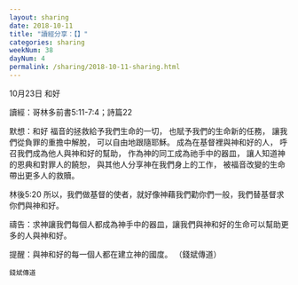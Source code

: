 ```yaml
---
layout: sharing
date: 2018-10-11
title: "讀經分享：【】"
categories: sharing
weekNum: 38
dayNum: 4
permalink: /sharing/2018-10-11-sharing.html
---
```


10月23日 和好

讀經：哥林多前書5:11-7:4；詩篇22

默想：和好
福音的拯救給予我們生命的一切，
也賦予我們的生命新的任務，
讓我們從負罪的重擔中解脫，
可以自由地跟隨耶穌。
成為在基督裡與神和好的人，
呼召我們成為他人與神和好的幫助，
作為神的同工成為祂手中的器皿，
讓人知道神的恩典和對罪人的饒恕，
與其他人分享神在我們身上的工作，
被福音改變的生命帶出更多人的救贖。

林後5:20 所以，我們做基督的使者，就好像神藉我們勸你們一般，我們替基督求你們與神和好。

禱告：求神讓我們每個人都成為神手中的器皿，讓我們與神和好的生命可以幫助更多的人與神和好。

提醒：與神和好的每一個人都在建立神的國度。
（錢斌傳道）

`錢斌傳道`
